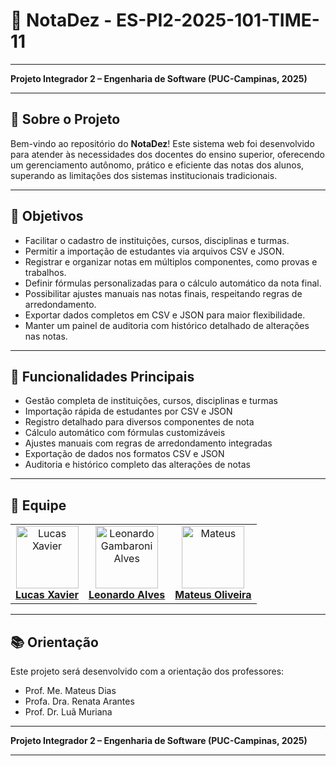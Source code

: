 # 🌟 **NotaDez - ES-PI2-2025-101-TIME-11**
---

**Projeto Integrador 2 – Engenharia de Software (PUC-Campinas, 2025)**

---

## 🏢 **Sobre o Projeto**

Bem-vindo ao repositório do **NotaDez**! Este sistema web foi desenvolvido para atender às necessidades dos docentes do ensino superior, oferecendo um gerenciamento autônomo, prático e eficiente das notas dos alunos, superando as limitações dos sistemas institucionais tradicionais.

---

## 🎯 **Objetivos**

- Facilitar o cadastro de instituições, cursos, disciplinas e turmas.  
- Permitir a importação de estudantes via arquivos CSV e JSON.  
- Registrar e organizar notas em múltiplos componentes, como provas e trabalhos.  
- Definir fórmulas personalizadas para o cálculo automático da nota final.  
- Possibilitar ajustes manuais nas notas finais, respeitando regras de arredondamento.  
- Exportar dados completos em CSV e JSON para maior flexibilidade.  
- Manter um painel de auditoria com histórico detalhado de alterações nas notas. 

---

## 🚀 **Funcionalidades Principais**

- Gestão completa de instituições, cursos, disciplinas e turmas  
- Importação rápida de estudantes por CSV e JSON  
- Registro detalhado para diversos componentes de nota  
- Cálculo automático com fórmulas customizáveis  
- Ajustes manuais com regras de arredondamento integradas  
- Exportação de dados nos formatos CSV e JSON  
- Auditoria e histórico completo das alterações de notas 

---

## 👥 **Equipe**

<table> 
     <tr> 
          <td align="center"> 
               <a href="https://github.com/lucaxaviers"> 
                    <img src="https://avatars.githubusercontent.com/lucaxaviers" width="100px;" alt="Lucas Xavier"/> 
                    <br /> 
                    <b>Lucas Xavier</b> 
               </a> 
          </td> 
          <td align="center"> 
               <a href="https://github.com/Leo-Alves123"> 
                    <img src="https://avatars.githubusercontent.com/Leo-Alves123" width="100px;" alt="Leonardo Gambaroni Alves"/> 
                    <br /> 
                    <b>Leonardo Alves</b> 
               </a> 
          </td>
          <td align="center">
               <a href="https://github.com/mateusor">
                    <img src="https://avatars.githubusercontent.com/mateusor" width="100px;" alt="Mateus"/> 
                    <br /> 
                    <b>Mateus Oliveira</b> 
               </a> 
          </td> 
     </tr> 
</table>

---

## 📚 **Orientação**

Este projeto será desenvolvido com a orientação dos professores:

- Prof. Me. Mateus Dias  
- Profa. Dra. Renata Arantes  
- Prof. Dr. Luã Muriana  

---

**Projeto Integrador 2 – Engenharia de Software (PUC-Campinas, 2025)**

---
